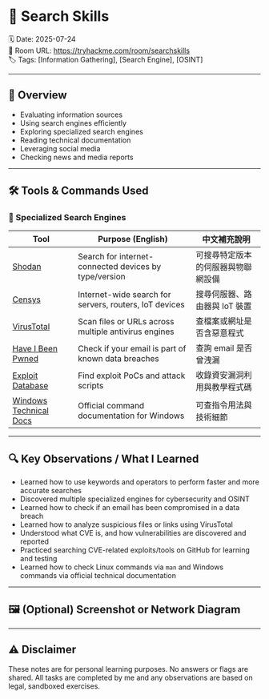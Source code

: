 # 🧠 Search Skills  
🗓️ Date: 2025-07-24  
🔗 Room URL: https://tryhackme.com/room/searchskills  
🏷️ Tags: [Information Gathering], [Search Engine], [OSINT]

---

## 🧭 Overview  
- Evaluating information sources  
- Using search engines efficiently  
- Exploring specialized search engines  
- Reading technical documentation  
- Leveraging social media  
- Checking news and media reports  

---

## 🛠 Tools & Commands Used  

### 🔎 Specialized Search Engines  

| Tool | Purpose (English) | 中文補充說明 |
|------|-------------------|--------------|
| [Shodan](https://www.shodan.io/) | Search for internet-connected devices by type/version | 可搜尋特定版本的伺服器與物聯網設備 |
| [Censys](https://search.censys.io/) | Internet-wide search for servers, routers, IoT devices | 搜尋伺服器、路由器與 IoT 裝置 |
| [VirusTotal](https://www.virustotal.com/gui/home/upload) | Scan files or URLs across multiple antivirus engines | 查檔案或網址是否含惡意程式 |
| [Have I Been Pwned](https://haveibeenpwned.com/) | Check if your email is part of known data breaches | 查詢 email 是否曾洩漏 |
| [Exploit Database](https://www.exploit-db.com/) | Find exploit PoCs and attack scripts | 收錄資安漏洞利用與教學程式碼 |
| [Windows Technical Docs](https://learn.microsoft.com/zh-tw/) | Official command documentation for Windows | 可查指令用法與技術細節 |

---

## 🔍 Key Observations / What I Learned  

- Learned how to use keywords and operators to perform faster and more accurate searches  
- Discovered multiple specialized engines for cybersecurity and OSINT  
- Learned how to check if an email has been compromised in a data breach  
- Learned how to analyze suspicious files or links using VirusTotal  
- Understood what CVE is, and how vulnerabilities are discovered and reported  
- Practiced searching CVE-related exploits/tools on GitHub for learning and testing  
- Learned how to check Linux commands via `man` and Windows commands via official technical documentation  

---

## 🖼️ (Optional) Screenshot or Network Diagram  


---

## ⚠ Disclaimer  

These notes are for personal learning purposes. No answers or flags are shared. All tasks are completed by me and any observations are based on legal, sandboxed exercises.

